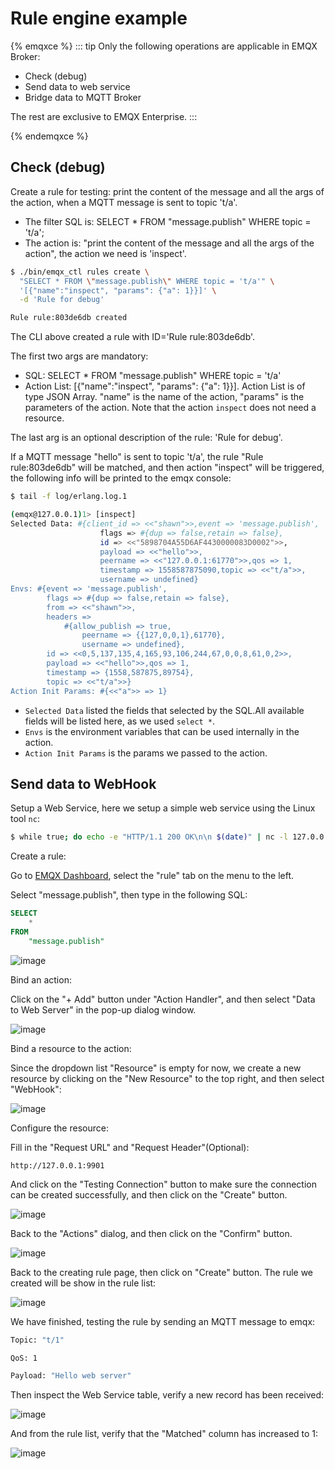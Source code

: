 # Rule engine example

{% emqxce %}
::: tip
Only the following operations are applicable in EMQX Broker:
- Check (debug)
- Send data to web service
- Bridge data to MQTT Broker


The rest are exclusive to EMQX Enterprise.
:::

{% endemqxce %}



## Check (debug)

Create a rule for testing: print the content of the message and all the
args of the action, when a MQTT message is sent to topic 't/a'.

- The filter SQL is: SELECT \* FROM "message.publish" WHERE topic =
  't/a';
- The action is: "print the content of the message and all the args of
  the action", the action we need is 'inspect'.

<!-- end list -->

```bash
$ ./bin/emqx_ctl rules create \
  "SELECT * FROM \"message.publish\" WHERE topic = 't/a'" \
  '[{"name":"inspect", "params": {"a": 1}}]' \
  -d 'Rule for debug'

Rule rule:803de6db created
```

The CLI above created a rule with ID='Rule rule:803de6db'.

The first two args are mandatory:

- SQL: SELECT \* FROM "message.publish" WHERE topic = 't/a'
- Action List: \[{"name":"inspect", "params": {"a": 1}}\]. Action List
  is of type JSON Array. "name" is the name of the action, "params" is
  the parameters of the action. Note that the action `inspect` does
  not need a resource.

The last arg is an optional description of the rule: 'Rule for debug'.

If a MQTT message "hello" is sent to topic 't/a', the rule "Rule
rule:803de6db" will be matched, and then action "inspect" will be
triggered, the following info will be printed to the emqx console:

```bash
$ tail -f log/erlang.log.1

(emqx@127.0.0.1)1> [inspect]
Selected Data: #{client_id => <<"shawn">>,event => 'message.publish',
                    flags => #{dup => false,retain => false},
                    id => <<"5898704A55D6AF4430000083D0002">>,
                    payload => <<"hello">>,
                    peername => <<"127.0.0.1:61770">>,qos => 1,
                    timestamp => 1558587875090,topic => <<"t/a">>,
                    username => undefined}
Envs: #{event => 'message.publish',
        flags => #{dup => false,retain => false},
        from => <<"shawn">>,
        headers =>
            #{allow_publish => true,
                peername => {{127,0,0,1},61770},
                username => undefined},
        id => <<0,5,137,135,4,165,93,106,244,67,0,0,8,61,0,2>>,
        payload => <<"hello">>,qos => 1,
        timestamp => {1558,587875,89754},
        topic => <<"t/a">>}
Action Init Params: #{<<"a">> => 1}
```

- `Selected Data` listed the fields that selected by the SQL.All
  available fields will be listed here, as we used `select *`.
- `Envs` is the environment variables that can be used internally in
  the action.
- `Action Init Params` is the params we passed to the action.




## Send data to WebHook

Setup a Web Service, here we setup a simple web service using the Linux tool `nc`:
```bash
$ while true; do echo -e "HTTP/1.1 200 OK\n\n $(date)" | nc -l 127.0.0.1 9901; done;
```

Create a rule:

Go to [EMQX Dashboard](http://127.0.0.1:18083/#/rules), select the
"rule" tab on the menu to the left.

Select "message.publish", then type in the following SQL:

```sql
SELECT
    *
FROM
    "message.publish"
```
![image](./assets/rule-engine/mysql_sql_1.png)

Bind an action:

Click on the "+ Add" button under "Action Handler", and then select
"Data to Web Server" in the pop-up dialog window.

![image](./assets/rule-engine/webhook_action_0.png)

Bind a resource to the action:

Since the dropdown list "Resource" is empty for now, we create a new
resource by clicking on the "New Resource" to the top right, and then
select "WebHook":

![image](./assets/rule-engine/webhook_action_1.png)

Configure the resource:

Fill in the "Request URL" and "Request Header"(Optional):
```
http://127.0.0.1:9901
```
And click on the "Testing Connection" button to make sure the
connection can be created successfully, and then click on the "Create"
button.

![image](./assets/rule-engine/webhook_resource_0.png)

Back to the "Actions" dialog, and then click on the "Confirm"
    button.

![image](./assets/rule-engine/webhook_action_2.png)

Back to the creating rule page, then click on "Create" button. The
    rule we created will be show in the rule list:

![image](./assets/rule-engine/webhook_rule_rule_overview_0.png)

We have finished, testing the rule by sending an MQTT message to
    emqx:

```bash
Topic: "t/1"

QoS: 1

Payload: "Hello web server"
```

Then inspect the Web Service table, verify a new record has been
received:

![image](./assets/rule-engine/webhook_result.png)

And from the rule list, verify that the "Matched" column has increased
to 1:

![image](./assets/rule-engine/webhook_rule_rule_overview_1.png)

